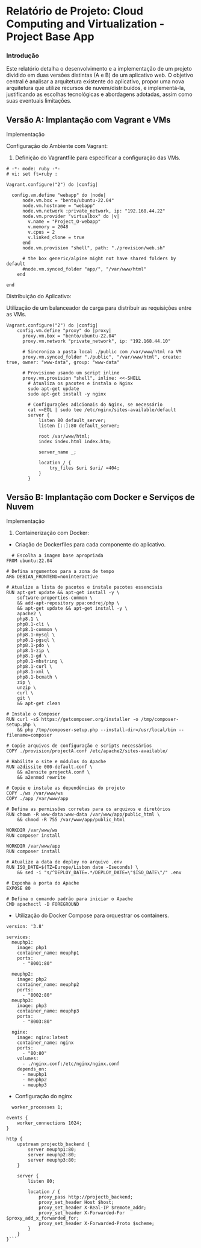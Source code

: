 <h1>Relatório de Projeto: Cloud Computing and Virtualization - Project Base App</h1>

<h3>Introdução</h3> 

Este relatório detalha o desenvolvimento e a implementação de um projeto dividido em duas versões distintas (A e B) de um aplicativo web. O objetivo central é analisar a arquitetura existente do aplicativo, propor uma nova arquitetura que utilize recursos de nuvem/distribuídos, e implementá-la, justificando as escolhas tecnológicas e abordagens adotadas, assim como suas eventuais limitações. 
<h2>Versão A: Implantação com Vagrant e VMs</h2> 
Implementação 

Configuração do Ambiente com Vagrant: 

1. Definição do Vagrantfile para especificar a configuração das VMs.
```
# -*- mode: ruby -*-
# vi: set ft=ruby :

Vagrant.configure("2") do |config|

  config.vm.define "webapp" do |node|
      node.vm.box = "bento/ubuntu-22.04"
      node.vm.hostname = "webapp"
      node.vm.network :private_network, ip: "192.168.44.22"
      node.vm.provider "virtualbox" do |v|
        v.name = "Project_O-webapp"
        v.memory = 2048
        v.cpus = 2
        v.linked_clone = true
      end
      node.vm.provision "shell", path: "./provision/web.sh"

      # the box generic/alpine might not have shared folders by default
      #node.vm.synced_folder "app/", "/var/www/html"
    end

end
```
Distribuição do Aplicativo: 

Utilização de um balanceador de carga para distribuir as requisições entre as VMs. 
```
Vagrant.configure("2") do |config|
    config.vm.define "proxy" do |proxy|
      proxy.vm.box = "bento/ubuntu-22.04"
      proxy.vm.network "private_network", ip: "192.168.44.10"
      
      # Sincroniza a pasta local ./public com /var/www/html na VM
      proxy.vm.synced_folder "./public", "/var/www/html", create: true, owner: "www-data", group: "www-data"
      
      # Provisione usando um script inline
      proxy.vm.provision "shell", inline: <<-SHELL
        # Atualiza os pacotes e instala o Nginx
        sudo apt-get update
        sudo apt-get install -y nginx
  
        # Configurações adicionais do Nginx, se necessário
        cat <<EOL | sudo tee /etc/nginx/sites-available/default
        server {
            listen 80 default_server;
            listen [::]:80 default_server;
  
            root /var/www/html;
            index index.html index.htm;
  
            server_name _;
  
            location / {
                try_files $uri $uri/ =404;
            }
        }
```

<h2>Versão B: Implantação com Docker e Serviços de Nuvem</h2>
Implementação 

1. Containerização com Docker: 

- Criação de Dockerfiles para cada componente do aplicativo.
```
  # Escolha a imagem base apropriada
FROM ubuntu:22.04

# Defina argumentos para a zona de tempo
ARG DEBIAN_FRONTEND=noninteractive

# Atualize a lista de pacotes e instale pacotes essenciais
RUN apt-get update && apt-get install -y \
    software-properties-common \
    && add-apt-repository ppa:ondrej/php \
    && apt-get update && apt-get install -y \
    apache2 \
    php8.1 \
    php8.1-cli \
    php8.1-common \
    php8.1-mysql \
    php8.1-pgsql \
    php8.1-pdo \
    php8.1-zip \
    php8.1-gd \
    php8.1-mbstring \
    php8.1-curl \
    php8.1-xml \
    php8.1-bcmath \
    zip \
    unzip \
    curl \
    git \
    && apt-get clean

# Instale o Composer
RUN curl -sS https://getcomposer.org/installer -o /tmp/composer-setup.php \
    && php /tmp/composer-setup.php --install-dir=/usr/local/bin --filename=composer

# Copie arquivos de configuração e scripts necessários
COPY ./provision/projectA.conf /etc/apache2/sites-available/

# Habilite o site e módulos do Apache
RUN a2dissite 000-default.conf \
    && a2ensite projectA.conf \
    && a2enmod rewrite

# Copie e instale as dependências do projeto
COPY ./ws /var/www/ws
COPY ./app /var/www/app

# Defina as permissões corretas para os arquivos e diretórios
RUN chown -R www-data:www-data /var/www/app/public_html \
    && chmod -R 755 /var/www/app/public_html

WORKDIR /var/www/ws
RUN composer install

WORKDIR /var/www/app
RUN composer install

# Atualize a data de deploy no arquivo .env
RUN ISO_DATE=$(TZ=Europe/Lisbon date -Iseconds) \
    && sed -i "s/^DEPLOY_DATE=.*/DEPLOY_DATE=\"$ISO_DATE\"/" .env

# Exponha a porta do Apache
EXPOSE 80

# Defina o comando padrão para iniciar o Apache
CMD apachectl -D FOREGROUND
```
- Utilização do Docker Compose para orquestrar os containers.
```
version: '3.8'

services:
  meuphp1:
    image: php1
    container_name: meuphp1
    ports:
      - "8001:80"

  meuphp2:
    image: php2
    container_name: meuphp2
    ports:
      - "8002:80"
  meuphp3:
    image: php3
    container_name: meuphp3
    ports:
      - "8003:80"

  nginx:
    image: nginx:latest
    container_name: nginx
    ports:
      - "80:80"
    volumes:
      - ./nginx.conf:/etc/nginx/nginx.conf
    depends_on:
      - meuphp1
      - meuphp2
      - meuphp3
```
- Configuração do nginx
```
  worker_processes 1;

events {
    worker_connections 1024;
}

http {
    upstream projectb_backend {
        server meuphp1:80;
        server meuphp2:80;
        server meuphp3:80;
    }

    server {
        listen 80;

        location / {
            proxy_pass http://projectb_backend;
            proxy_set_header Host $host;
            proxy_set_header X-Real-IP $remote_addr;
            proxy_set_header X-Forwarded-For $proxy_add_x_forwarded_for;
            proxy_set_header X-Forwarded-Proto $scheme;
        }
    }
}```


